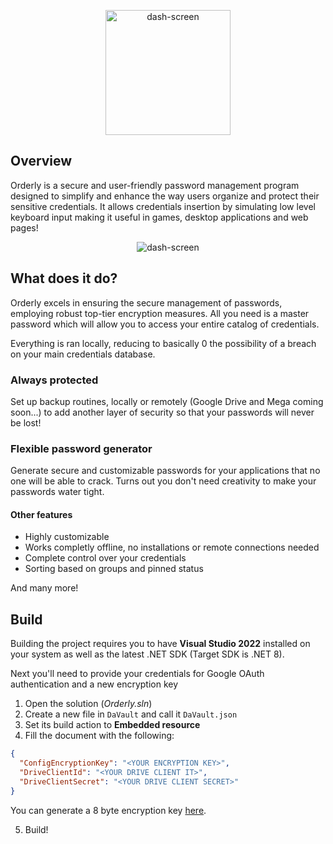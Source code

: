 <p align="center">
	<img src="https://i.ibb.co/XzX6cQb/logo.png" alt="dash-screen" 		  border="0" width= "200">
	
</p>

## Overview

Orderly is a secure and user-friendly password management program designed to simplify and enhance the way users organize and protect their sensitive credentials. It allows credentials insertion by simulating low level keyboard input making it useful in games, desktop applications and web pages!

<p align="center"><img src="https://i.ibb.co/3TcyyC0/dash-screen.png" alt="dash-screen" border="0"></p>

## What does it do?
Orderly excels in ensuring the secure management of passwords, employing robust top-tier encryption measures. All you need is a master password which will allow you to access your entire catalog of credentials.

Everything is ran locally, reducing to basically 0 the possibility of a breach on your main credentials database.

### Always protected
Set up backup routines, locally or remotely (Google Drive and Mega coming soon...) to add another layer of security so that your passwords will never be lost!

### Flexible password generator
Generate secure and customizable passwords for your applications that no one will be able to crack. Turns out you don't need creativity to make your passwords water tight.

#### Other features
- Highly customizable
- Works completly offline, no installations or remote connections needed
- Complete control over your credentials
- Sorting based on groups and pinned status

And many more!

## Build
Building the project requires you to have **Visual Studio 2022** installed on your system as well as the latest .NET SDK (Target SDK is .NET 8).

Next you'll need to provide your credentials for Google OAuth authentication and a new encryption key

1. Open the solution (*Orderly.sln*)
2. Create a new file in `DaVault` and call it `DaVault.json`
3. Set its build action to **Embedded resource**
4. Fill the document with the following: 

```Json
{
  "ConfigEncryptionKey": "<YOUR ENCRYPTION KEY>",
  "DriveClientId": "<YOUR DRIVE CLIENT IT>",
  "DriveClientSecret": "<YOUR DRIVE CLIENT SECRET>"
}
```
You can generate a 8 byte encryption key [here](https://generate-random.org/encryption-key-generator?count=1&bytes=8&cipher=aes-256-cbc&string=&password=).

5. Build!
